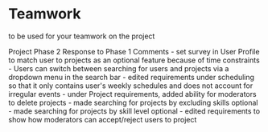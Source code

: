 # Teamwork
to be used for your teamwork on the project

Project Phase 2 
	Response to Phase 1 Comments
	- set survey in User Profile to match user to projects as an optional feature because of time constraints
	- Users can switch between searching for users and projects via a dropdown menu in the search bar
	- edited requirements under scheduling so that it only contains user's weekly schedules and does not account for irregular events
	- under Project requirements, added ability for moderators to delete projects
	- made searching for projects by excluding skills optional
	- made searching for projects by skill level optional
	- edited requirements to show how moderators can accept/reject users to project
